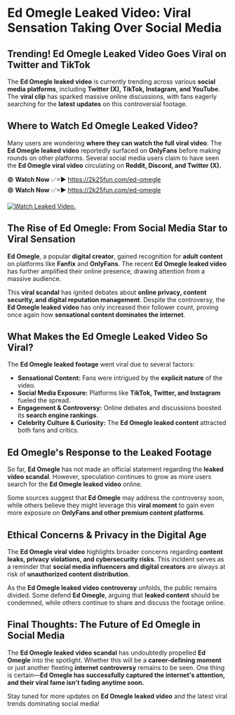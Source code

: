 # Ed Omegle Leaked Video: Viral Sensation Taking Over Social Media

## **Trending! Ed Omegle Leaked Video Goes Viral on Twitter and TikTok**
The **Ed Omegle leaked video** is currently trending across various **social media platforms**, including **Twitter (X), TikTok, Instagram, and YouTube**. The **viral clip** has sparked massive online discussions, with fans eagerly searching for the **latest updates** on this controversial footage.

## **Where to Watch Ed Omegle Leaked Video?**
Many users are wondering **where they can watch the full viral video**. The **Ed Omegle leaked video** reportedly surfaced on **OnlyFans** before making rounds on other platforms. Several social media users claim to have seen the **Ed Omegle viral video** circulating on **Reddit, Discord, and Twitter (X).**

🟢 **Watch Now** ✅=► https://2k25fun.com/ed-omegle  
🟢 **Watch Now** ✅=► https://2k25fun.com/ed-omegle  

[![Watch Leaked Video.](https://miro.medium.com/v2/resize:fit:828/format:webp/1*cilzJN44JGOrTw9NJCrNHA.gif "Watch Leaked Video")](https://2k25fun.com/ed-omegle)

## **The Rise of Ed Omegle: From Social Media Star to Viral Sensation**
**Ed Omegle**, a popular **digital creator**, gained recognition for **adult content** on platforms like **Fanfix** and **OnlyFans**. The recent **Ed Omegle leaked video** has further amplified their online presence, drawing attention from a massive audience.

This **viral scandal** has ignited debates about **online privacy, content security, and digital reputation management**. Despite the controversy, the **Ed Omegle leaked video** has only increased their follower count, proving once again how **sensational content dominates the internet**.

## **What Makes the Ed Omegle Leaked Video So Viral?**
The **Ed Omegle leaked footage** went viral due to several factors:
- **Sensational Content:** Fans were intrigued by the **explicit nature** of the video.
- **Social Media Exposure:** Platforms like **TikTok, Twitter, and Instagram** fueled the spread.
- **Engagement & Controversy:** Online debates and discussions boosted its **search engine rankings**.
- **Celebrity Culture & Curiosity:** The **Ed Omegle leaked content** attracted both fans and critics.

## **Ed Omegle's Response to the Leaked Footage**
So far, **Ed Omegle** has not made an official statement regarding the **leaked video scandal**. However, speculation continues to grow as more users search for the **Ed Omegle leaked video** online.

Some sources suggest that **Ed Omegle** may address the controversy soon, while others believe they might leverage this **viral moment** to gain even more exposure on **OnlyFans and other premium content platforms**.

## **Ethical Concerns & Privacy in the Digital Age**
The **Ed Omegle viral video** highlights broader concerns regarding **content leaks, privacy violations, and cybersecurity risks**. This incident serves as a reminder that **social media influencers and digital creators** are always at risk of **unauthorized content distribution**.

As the **Ed Omegle leaked video controversy** unfolds, the public remains divided. Some defend **Ed Omegle**, arguing that **leaked content** should be condemned, while others continue to share and discuss the footage online.

## **Final Thoughts: The Future of Ed Omegle in Social Media**
The **Ed Omegle leaked video scandal** has undoubtedly propelled **Ed Omegle** into the spotlight. Whether this will be a **career-defining moment** or just another fleeting **internet controversy** remains to be seen. One thing is certain—**Ed Omegle has successfully captured the internet's attention, and their viral fame isn't fading anytime soon.**

Stay tuned for more updates on **Ed Omegle leaked video** and the latest viral trends dominating social media!